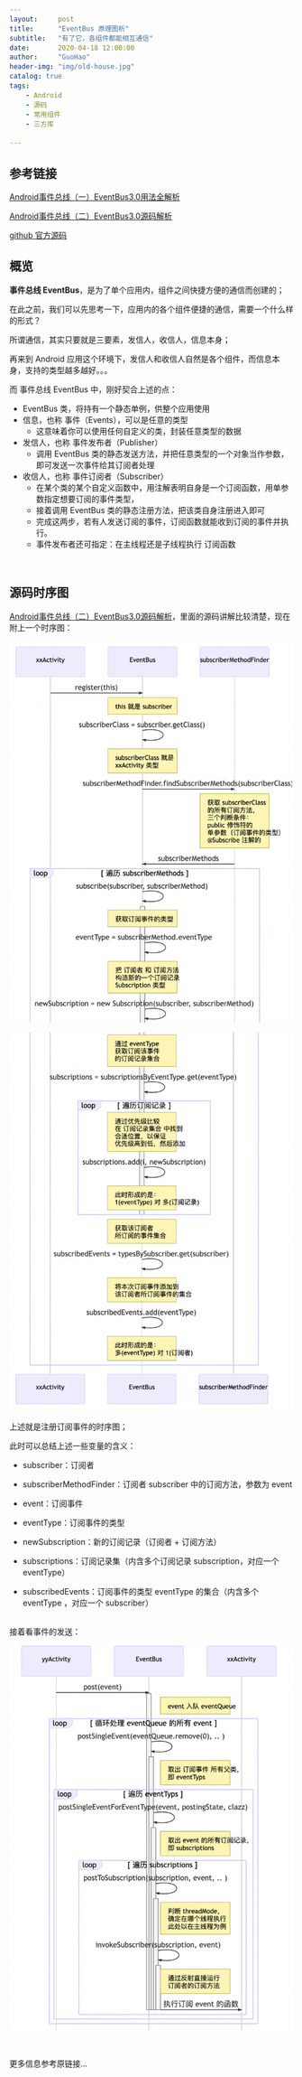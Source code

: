 ```yaml
---
layout:     post  
title:      "EventBus 原理图析"  
subtitle:   "有了它，各组件都能相互通信"  
date:       2020-04-18 12:00:00  
author:     "GuoHao"  
header-img: "img/old-house.jpg"  
catalog: true  
tags:  
    - Android  
    - 源码  
    - 常用组件  
    - 三方库  

---
```


## 参考链接

[Android事件总线（一）EventBus3.0用法全解析](http://liuwangshu.cn/application/eventbus/1-eventbus.html)

[Android事件总线（二）EventBus3.0源码解析](http://liuwangshu.cn/application/eventbus/2-eventbus-sourcecode.html)

[github 官方源码](https://github.com/greenrobot/EventBus)


## 概览

**事件总线 EventBus**，是为了单个应用内，组件之间快捷方便的通信而创建的；

在此之前，我们可以先思考一下，应用内的各个组件便捷的通信，需要一个什么样的形式？

所谓通信，其实只要就是三要素，发信人，收信人，信息本身；

再来到 Android 应用这个环境下，发信人和收信人自然是各个组件，而信息本身，支持的类型越多越好。。。

而 事件总线 EventBus 中，刚好契合上述的点：

- EventBus 类，将持有一个静态单例，供整个应用使用
- 信息，也称 事件（Events），可以是任意的类型
    - 这意味着你可以使用任何自定义的类，封装任意类型的数据
- 发信人，也称 事件发布者（Publisher）
    - 调用 EventBus 类的静态发送方法，并把任意类型的一个对象当作参数，即可发送一次事件给其订阅者处理
- 收信人，也称 事件订阅者（Subscriber）
    - 在某个类的某个自定义函数中，用注解表明自身是一个订阅函数，用单参数指定想要订阅的事件类型，
    - 接着调用 EventBus 类的静态注册方法，把该类自身注册进入即可
    - 完成这两步，若有人发送订阅的事件，订阅函数就能收到订阅的事件并执行。
    - 事件发布者还可指定：在主线程还是子线程执行 订阅函数

<br>

## 源码时序图

[Android事件总线（二）EventBus3.0源码解析](http://liuwangshu.cn/application/eventbus/2-eventbus-sourcecode.html)，里面的源码讲解比较清楚，现在附上一个时序图：

![](/img/EventBus1.png)

![](/img/EventBus2.png)

上述就是注册订阅事件的时序图；

此时可以总结上述一些变量的含义：

- subscriber：订阅者

- subscriberMethodFinder：订阅者 subscriber 中的订阅方法，参数为 event

- event：订阅事件

- eventType：订阅事件的类型

- newSubscription：新的订阅记录（订阅者 + 订阅方法）

- subscriptions：订阅记录集（内含多个订阅记录 subscription，对应一个 eventType）

- subscribedEvents：订阅事件的类型 eventType 的集合（内含多个 eventType ，对应一个 subscriber）

<br>
接着看事件的发送：

![](/img/EventBus发送事件.png)

<br>

更多信息参考原链接...
